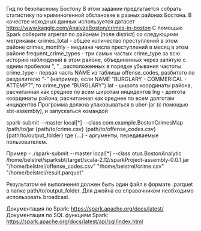Гид по безопасному Бостону
В этом задании предлагается собрать статистику по криминогенной обстановке в разных районах Бостона. 
В качестве исходных данных используется датасет
https://www.kaggle.com/AnalyzeBoston/crimes-in-boston
С помощью Spark соберите агрегат по районам (поле district) со следующими метриками:
crimes_total - общее количество преступлений в этом районе
crimes_monthly - медиана числа преступлений в месяц в этом районе
frequent_crime_types - три самых частых crime_type за всю историю наблюдений в этом районе, 
объединенных через запятую с одним пробелом “, ” 
, расположенных в порядке убывания частоты
crime_type - первая часть NAME из таблицы offense_codes, разбитого по разделителю “-” 
(например, если NAME “BURGLARY - COMMERICAL - ATTEMPT”, то crime_type “BURGLARY”)
lat - широта координаты района, расчитанная как среднее по всем широтам инцидентов
lng - долгота координаты района, расчитанная как среднее по всем долготам инцидентов
Программа должна упаковываться в uber-jar (с помощью sbt-assembly), и запускаться командой

spark-submit --master local[*] --class com.example.BostonCrimesMap /path/to/jar {path/to/crime.csv}
{path/to/offense_codes.csv} {path/to/output_folder}
где {...} - аргументы, передаваемые пользователем.

Пример - 
./spark-submit --master local[*] --class otus.BostonAnalytic /home/belstrel/sparksbt/target/scala-2.12/sparkProject-assembly-0.0.1.jar
 "/home/belstrel/offense_codes.csv"  "/home/belstrel/crime.csv"  "/home/belstrel/result.parquet"

Результатом её выполнения должен быть один файл в формате .parquet в папке path/to/output_folder.
Для джойна со справочником необходимо использовать broadcast.




Документация по Spark: https://spark.apache.org/docs/latest/
Документация по SQL функциям Spark: https://spark.apache.org/docs/latest/api/sql/index.html
